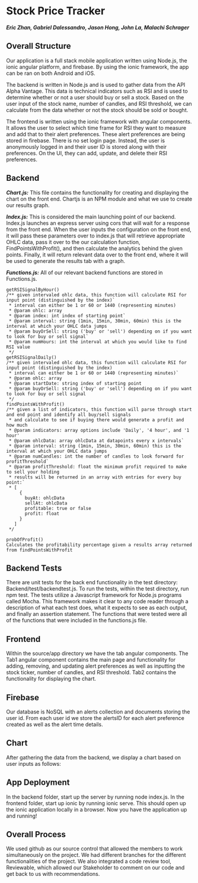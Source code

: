 # Stock Price Tracker
***Eric Zhan, Gabriel Dalessandro, Jason Hong, John La, Malachi Schrager***


## Overall Structure
Our application is a full stack mobile application written using Node.js, the ionic angular platform, and firebase.  By using the ionic framework, the app can be ran on both Android and iOS.

The backend is written in Node.js and is used to gather data from the API Alpha Vantage.  This data is technical indicators such as RSI and is used to determine whether or not a user should buy or sell a stock.  Based on the user input of the stock name, number of candles, and RSI threshold, we can calculate from the data whether or not the stock should be sold or bought.

The frontend is written using the ionic framework with angular components.  It allows the user to select which time frame for RSI they want to measure and add that to their alert preferences.  These alert preferences are being stored in firebase.  There is no set login page.  Instead, the user is anonymously logged in and their user ID is stored along with their preferences.  On the UI, they can add, update, and delete their RSI preferences.

## Backend
***Chart.js:*** This file contains the functionality for creating and displaying the chart on the front end. Chartjs is an NPM module and what we use to create our results graph.

***Index.js:*** This is considered the main launching point of our backend. Index.js launches an express server using cors that will wait for a response from the front end. When the user inputs the configuration on the front end, it will pass these parameters over to index.js that will retrieve appropriate OHLC data, pass it over to the our calculation function, FindPointsWithProfit(), and then calculate the analytics behind the given points. Finally, it will return relevant data over to the front end, where it will be used to generate the results tab with a graph.

***Functions.js:*** All of our relevant backend functions are stored in Functions.js. 
```
getRSISignalByHour()
/** given intervaled ohlc data, this function will calculate RSI for input point (distinguished by the index)`
 * interval can either be 1 or 60 or 1440 (representing minutes)
 * @param ohlc: array
 * @param index: int index of starting point`
 * @param interval: string (1min, 15min, 30min, 60min) this is the interval at which your OHLC data jumps
 * @param buyOrSell: string ('buy' or 'sell') depending on if you want to look for buy or sell signal`
 * @param numHours: int the interval at which you would like to find RSI value
 */
getRSISignalDaily()
/** given intervaled ohlc data, this function will calculate RSI for input point (distinguished by the index)
 * interval can either be 1 or 60 or 1440 (representing minutes)`
 * @param ohlc: array
 * @param startDate: string index of starting point
 * @param buyOrSell: string ('buy' or 'sell') depending on if you want to look for buy or sell signal
 */
findPointsWithProfit()
/** given a list of indicators, this function will parse through start and end point and identify all buy/sell signals
 * and calculate to see if buying there would generate a profit and how much
 * @param indicators: array options include 'Daily', '4 hour', and '1 hour'
 * @param ohlcData: array ohlcData at datapoints every x intervals`
 * @param interval: string (1min, 15min, 30min, 60min) this is the interval at which your OHLC data jumps
 * @param numCandles: int the number of candles to look forward for profitThreshold`
 * @param profitThreshold: float the minimum profit required to make to sell your holding
 * results will be returned in an array with entries for every buy point:`
 * [
     {
       buyAt: ohlcData
       sellAt: ohlcData
       profitable: true or false
       profit: float
     }
   ]
 */

probOfProfit()
Calculates the profitability percentage given a results array returned from findPointsWithProfit
```
## Backend Tests
There are unit tests for the back end functionality in the test directory: Backend/test/backendtest.js. To run the tests, within the test directory, run npm test. The tests utilize a Javascript framework for Node.js programs called Mocha. This framework makes it clear to any code reader through a description of what each test does, what it expects to see as each output, and finally an assertion statement. The functions that were tested were all of the functions that were included in the functions.js file. 

## Frontend
Within the source/app directory we have the tab angular components.  The Tab1 angular component contains the main page and functionality for adding, removing, and updating alert preferences as well as inputting the stock ticker, number of candles, and RSI threshold.  Tab2 contains the functionality for displaying the chart.

## Firebase
Our database is NoSQL with an alerts collection and documents storing the user id.  From each user id we store the alertsID for each alert preference created as well as the alert time details.

## Chart
After gathering the data from the backend, we display a chart based on user inputs as follows: 

## App Deployment
In the backend folder, start up the server by running node index.js.  In the frontend folder, start up ionic by running ionic serve.  This should open up the ionic application locally in a browser.  Now you have the application up and running!

## Overall Process
We used github as our source control that allowed the members to work simultaneously on the project.  We had different branches for the different functionalities of the project.  We also integrated a code review tool, Reviewable, which allowed our Stakeholder to comment on our code and get back to us with recommendations.
